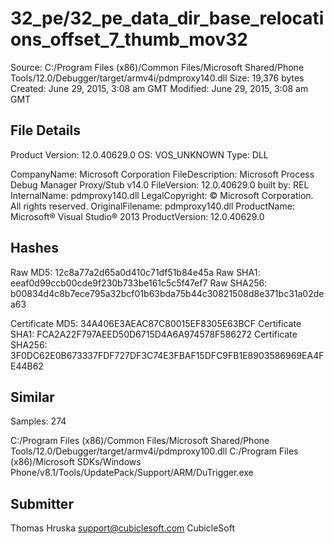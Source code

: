 32_pe/32_pe_data_dir_base_relocations_offset_7_thumb_mov32
==========================================================

Source:  C:/Program Files (x86)/Common Files/Microsoft Shared/Phone Tools/12.0/Debugger/target/armv4i/pdmproxy140.dll
Size:  19,376 bytes
Created:  June 29, 2015, 3:08 am GMT
Modified:  June 29, 2015, 3:08 am GMT

File Details
------------

Product Version:  12.0.40629.0
OS:  VOS_UNKNOWN
Type:  DLL

CompanyName:  Microsoft Corporation
FileDescription:  Microsoft Process Debug Manager Proxy/Stub v14.0
FileVersion:  12.0.40629.0 built by: REL
InternalName:  pdmproxy140.dll
LegalCopyright:  © Microsoft Corporation. All rights reserved.
OriginalFilename:  pdmproxy140.dll
ProductName:  Microsoft® Visual Studio® 2013
ProductVersion:  12.0.40629.0

Hashes
------

Raw MD5:  12c8a77a2d65a0d410c71df51b84e45a
Raw SHA1:  eeaf0d99ccb00cde9f230b733be161c5c5f47ef7
Raw SHA256:  b00834d4c8b7ece795a32bcf01b63bda75b44c30821508d8e371bc31a02dea63

Certificate MD5:  34A406E3AEAC87C80015EF8305E63BCF
Certificate SHA1:  FCA2A22F797AEED50D6715D4A6A974578F586272
Certificate SHA256:  3F0DC62E0B673337FDF727DF3C74E3FBAF15DFC9FB1E8903586969EA4FE44B62

Similar
-------

Samples:  274

C:/Program Files (x86)/Common Files/Microsoft Shared/Phone Tools/12.0/Debugger/target/armv4i/pdmproxy100.dll
C:/Program Files (x86)/Microsoft SDKs/Windows Phone/v8.1/Tools/UpdatePack/Support/ARM/DuTrigger.exe

Submitter
---------

Thomas Hruska
support@cubiclesoft.com
CubicleSoft
